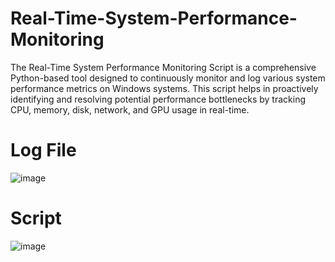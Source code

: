 # Real-Time-System-Performance-Monitoring
The Real-Time System Performance Monitoring Script is a comprehensive Python-based tool designed to continuously monitor and log various system performance metrics on Windows systems. This script helps in proactively identifying and resolving potential performance bottlenecks by tracking CPU, memory, disk, network, and GPU usage in real-time.

# Log File
![image](https://github.com/hadiqHus/Real-Time-System-Performance-Monitoring/assets/64806441/3052b5ca-4807-4465-ad78-b19f62cfd190)

# Script
![image](https://github.com/hadiqHus/Real-Time-System-Performance-Monitoring/assets/64806441/ddaf62b1-10b4-499e-8446-89c7523a8576)


